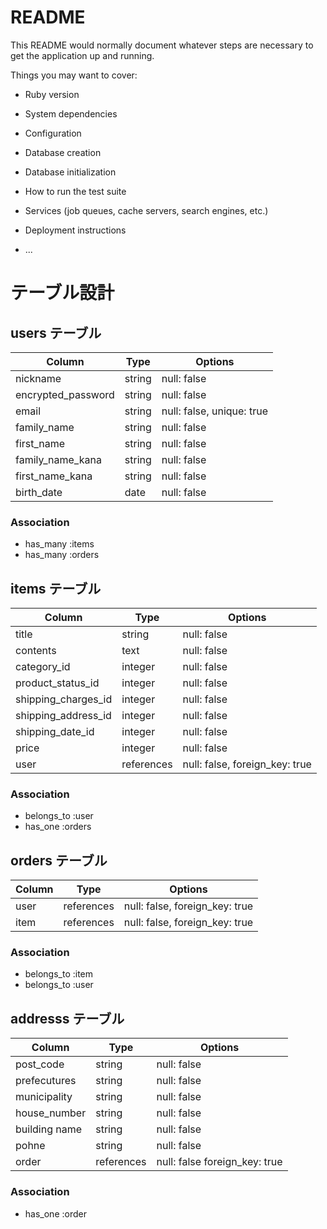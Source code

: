 # README

This README would normally document whatever steps are necessary to get the
application up and running.

Things you may want to cover:

* Ruby version

* System dependencies

* Configuration

* Database creation

* Database initialization

* How to run the test suite

* Services (job queues, cache servers, search engines, etc.)

* Deployment instructions

* ...

# テーブル設計

## users テーブル

| Column             | Type   | Options                   |
| ------------------ | ------ | ------------------------- |
| nickname           | string | null: false               |
| encrypted_password | string | null: false               |
| email              | string | null: false, unique: true |
| family_name        | string | null: false               |
| first_name         | string | null: false               |
| family_name_kana   | string | null: false               |
| first_name_kana    | string | null: false               |
| birth_date         | date   | null: false               |


### Association

- has_many :items
- has_many :orders

 ## items テーブル

| Column              | Type       | Options                        |
| ------              | ------     | -----------                    |
| title               | string     | null: false                    |
| contents            | text       | null: false                    |
| category_id         | integer    | null: false                    |
| product_status_id   | integer    | null: false                    |
| shipping_charges_id | integer    | null: false                    |
| shipping_address_id | integer    | null: false                    |
| shipping_date_id    | integer    | null: false                    |
| price               | integer    | null: false                    |
| user                | references | null: false, foreign_key: true |

### Association
 - belongs_to :user
 - has_one :orders

## orders テーブル

| Column     | Type          | Options                        |
| ------     |    ---------- | ------------------------------ |
| user       | references    | null: false, foreign_key: true |
| item       | references    | null: false, foreign_key: true |


### Association

- belongs_to :item
- belongs_to :user

## addresss テーブル

| Column             | Type      | Options                       |
| ------------------ | ------    | -------------------------     |
| post_code          | string    | null: false                   |
| prefecutures       | string    | null: false                   |
| municipality       | string    | null: false                   |
| house_number       | string    | null: false                   |
| building name      | string    | null: false                   |
| pohne              | string    | null: false                   |
| order              | references| null: false foreign_key: true |

### Association
 - has_one :order